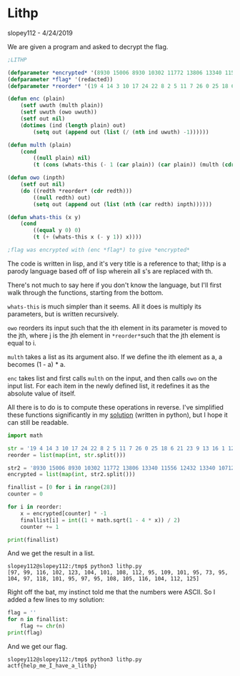 # Lithp
slopey112 - 4/24/2019

We are given a program and asked to decrypt the flag.
```lisp
;LITHP

(defparameter *encrypted* '(8930 15006 8930 10302 11772 13806 13340 11556 12432 13340 10712 10100 11556 12432 9312 10712 10100 10100 8930 10920 8930 5256 9312 9702 8930 10712 15500 9312))
(defparameter *flag* '(redacted))
(defparameter *reorder* '(19 4 14 3 10 17 24 22 8 2 5 11 7 26 0 25 18 6 21 23 9 13 16 1 12 15 27 20))

(defun enc (plain)
    (setf uwuth (multh plain))
    (setf uwuth (owo uwuth))
    (setf out nil)
    (dotimes (ind (length plain) out)
        (setq out (append out (list (/ (nth ind uwuth) -1))))))

(defun multh (plain)
    (cond
        ((null plain) nil)
        (t (cons (whats-this (- 1 (car plain)) (car plain)) (multh (cdr plain))))))

(defun owo (inpth)
    (setf out nil)
    (do ((redth *reorder* (cdr redth)))
        ((null redth) out)
        (setq out (append out (list (nth (car redth) inpth))))))

(defun whats-this (x y)
    (cond
        ((equal y 0) 0)
        (t (+ (whats-this x (- y 1)) x))))

;flag was encrypted with (enc *flag*) to give *encrypted*
```
The code is written in lisp, and it's very title is a reference to that; lithp is a parody language based off of lisp wherein all s's are replaced with th.

There's not much to say here if you don't know the language, but I'll first walk through the functions, starting from the bottom.

`whats-this` is much simpler than it seems. All it does is multiply its parameters, but is written recursively.

`owo` reorders its input such that the ith element in its parameter is moved to the jth, where j is the jth element in `*reorder*`such that the jth element is equal to i.

`multh` takes a list as its argument also. If we define the ith element as a, a becomes (1 - a) * a.

`enc` takes list and first calls `multh` on the input, and then calls `owo` on the input list. For each item in the newly defined list, it redefines it as the absolute value of itself.

All there is to do is to compute these operations in reverse. I've simplified these functions significantly in my [solution](code/Lithp.py) (written in python), but I hope it can still be readable.
```python
import math

str = '19 4 14 3 10 17 24 22 8 2 5 11 7 26 0 25 18 6 21 23 9 13 16 1 12 15 27 20'
reorder = list(map(int, str.split()))

str2 = '8930 15006 8930 10302 11772 13806 13340 11556 12432 13340 10712 10100 11556 12432 9312 10712 10100 10100 8930 10920 8930 5256 9312 9702 8930 10712 15500 9312'
encrypted = list(map(int, str2.split()))

finallist = [0 for i in range(28)]
counter = 0

for i in reorder:
    x = encrypted[counter] * -1
    finallist[i] = int((1 + math.sqrt(1 - 4 * x)) / 2)
    counter += 1

print(finallist)
```
And we get the result in a list.
```
slopey112@slopey112:/tmp$ python3 lithp.py
[97, 99, 116, 102, 123, 104, 101, 108, 112, 95, 109, 101, 95, 73, 95, 104, 97, 118, 101, 95, 97, 95, 108, 105, 116, 104, 112, 125]
```
Right off the bat, my instinct told me that the numbers were ASCII. So I added a few lines to my solution:
```python
flag = ''
for n in finallist:
    flag += chr(n)
print(flag)
```
And we get our flag.
```
slopey112@slopey112:/tmp$ python3 lithp.py
actf{help_me_I_have_a_lithp}
```
